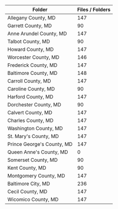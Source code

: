 | Folder                     |   Files / Folders |
|----------------------------|-------------------|
| Allegany County, MD        |               147 |
| Garrett County, MD         |                90 |
| Anne Arundel County, MD    |               147 |
| Talbot County, MD          |                90 |
| Howard County, MD          |               147 |
| Worcester County, MD       |               146 |
| Frederick County, MD       |               147 |
| Baltimore County, MD       |               148 |
| Carroll County, MD         |               147 |
| Caroline County, MD        |                90 |
| Harford County, MD         |               147 |
| Dorchester County, MD      |                90 |
| Calvert County, MD         |               147 |
| Charles County, MD         |               147 |
| Washington County, MD      |               147 |
| St. Mary's County, MD      |               147 |
| Prince George's County, MD |               147 |
| Queen Anne's County, MD    |                 0 |
| Somerset County, MD        |                90 |
| Kent County, MD            |                90 |
| Montgomery County, MD      |               147 |
| Baltimore City, MD         |               236 |
| Cecil County, MD           |               147 |
| Wicomico County, MD        |               147 |